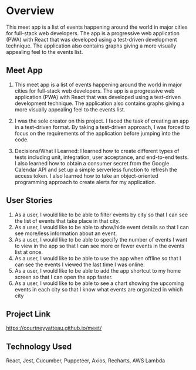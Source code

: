 # Overview

This meet app is a list of events happening around the world in major cities for full-stack web developers. The app is a progressive web application (PWA) with React that was developed using a test-driven development technique. The application also contains graphs giving a more visually appealing feel to the events list.

## Meet App

1.	This meet app is a list of events happening around the world in major cities for full-stack web developers. The app is a progressive web application (PWA) with React that was developed using a test-driven development technique. The application also contains graphs giving a more visually appealing feel to the events list.

2.	I was the sole creator on this project. I faced the task of creating an app in a test-driven format. By taking a test-driven approach, I was forced to focus on the requirements of the application before jumping into the code.

3.	Decisions/What I Learned: I learned how to create different types of tests including unit, integration, user acceptance, and end-to-end tests. I also learned how to obtain a consumer secret from the Google Calendar API and set up a simple serverless function to refresh the access token. I also learned how to take an object-oriented programming approach to create alerts for my application.

## User Stories

1. As a user, I would like to be able to filter events by city so that I can see the list of events that take place in that city.
2. As a user, I would like to be able to show/hide event details so that I can see more/less information about an event.
3. As a user, I would like to be able to specify the number of events I want to view in the app so that I can see more or fewer events in the events list at once.
4. As a user, I would like to be able to use the app when offline so that I can see the events I viewed the last time I was online.
5. As a user, I would like to be able to add the app shortcut to my home screen so that I can open the app faster.
6. As a user, I would like to be able to see a chart showing the upcoming events in each city so that I know what events are organized in which city

## Project Link

https://courtneyyatteau.github.io/meet/

## Technology Used

React, Jest, Cucumber, Puppeteer, Axios, Recharts, AWS Lambda
